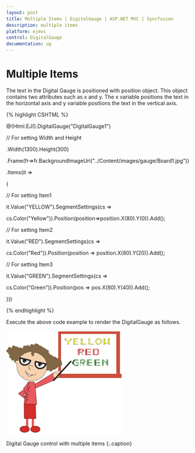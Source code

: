 ```yaml
---
layout: post
title: Multiple Items | DigitalGauge | ASP.NET MVC | Syncfusion
description: multiple items 
platform: ejmvc
control: DigitalGauge
documentation: ug
---
```


# Multiple Items 

The text in the Digital Gauge is positioned with position object. This object contains two attributes such as x and y. The x variable positions the text in the horizontal axis and y variable positions the text in the vertical axis.


{% highlight CSHTML %}

@(Html.EJ().DigitalGauge("DigitalGauge1")

// For setting Width and Height

.Width(1300).Height(300)

.Frame(fr=>fr.BackgroundImageUrl("../Content/images/gauge/Board1.jpg"))

.Items(it =>

{

// For setting Item1

it.Value("YELLOW").SegmentSettings(cs =>

cs.Color("Yellow")).Position(position=>position.X(80).Y(0)).Add();

// For setting Item2

it.Value("RED").SegmentSettings(cs =>

cs.Color("Red")).Position(position => position.X(80).Y(20)).Add();

// For setting Item3

it.Value("GREEN").SegmentSettings(cs =>

cs.Color("Green")).Position(pos => pos.X(80).Y(40)).Add();

}))

{% endhighlight %}

Execute the above code example to render the DigitalGauge as follows.

![](Multiple-Items_images/Multiple-Items_img1.png)

Digital Gauge control with multiple items
{:.caption}